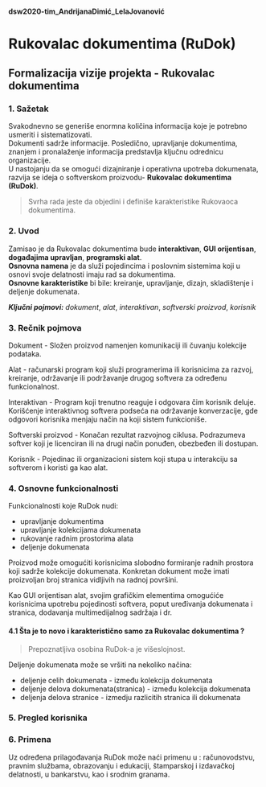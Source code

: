 #### dsw2020-tim_AndrijanaDimić_LelaJovanović

# **Rukovalac dokumentima (RuDok)**

## Formalizacija vizije projekta - Rukovalac dokumentima 
### 1. Sažetak
Svakodnevno se generiše enormna količina informacija koje je potrebno usmeriti i sistematizovati.   
Dokumenti sadrže informacije. 
Posledično, upravljanje dokumentima, znanjem i pronalaženje informacija predstavlja ključnu odrednicu organizacije.   
U nastojanju da se omogući dizajniranje i operativna upotreba dokumenata, razvija se ideja o softverskom proizvodu- **Rukovalac dokumentima (RuDok)**. 
> Svrha rada jeste da objedini i definiše karakteristike Rukovaoca dokumentima.

### 2. Uvod
Zamisao je da Rukovalac dokumentima bude **interaktivan**, **GUI orijentisan**, **događajima upravljan**, **programski alat**.   
**Osnovna namena** je da služi pojedincima i poslovnim sistemima koji u osnovi svoje delatnosti imaju rad sa dokumentima.     
**Osnovne karakteristike** bi bile: kreiranje, upravljanje, dizajn, skladištenje i deljenje dokumenata.

***Ključni pojmovi:***  _dokument_, _alat_, _interaktivan_, _softverski proizvod_, _korisnik_

### 3. Rečnik pojmova

Dokument - Složen proizvod namenjen komunikaciji ili čuvanju kolekcije podataka.

Alat - računarski program koji služi programerima ili korisnicima za razvoj, kreiranje, održavanje ili podržavanje drugog softvera za određenu funkcionalnost.

Interaktivan - Program koji trenutno reaguje i odgovara čim korisnik deluje. Korišćenje interaktivnog softvera podseća na održavanje konverzacije, gde odgovori korisnika menjaju način na koji sistem funkcioniše.

Softverski proizvod - Konačan rezultat razvojnog ciklusa. Podrazumeva softver koji je licenciran ili na drugi način ponuđen, obezbeđen ili dostupan.

Korisnik - Pojedinac ili organizacioni sistem koji stupa u interakciju sa softverom i koristi ga kao alat.

### 4. Osnovne funkcionalnosti

Funkcionalnosti koje RuDok nudi:
* upravljanje dokumentima
* upravljanje kolekcijama dokumenata
* rukovanje radnim prostorima alata
* deljenje dokumenata

Proizvod može omogućiti korisnicima slobodno formiranje radnih prostora koji sadrže kolekcije dokumenata. Konkretan dokument može imati proizvoljan broj stranica vidljivih na radnoj površini.  

Kao GUI orijentisan alat, svojim grafičkim elementima omogućiće korisnicima upotrebu pojedinosti softvera, poput uređivanja dokumenata i stranica, dodavanja multimedijalnog sadržaja i dr.

#### 4.1 Šta je to novo i karakteristično samo za Rukovalac dokumentima ?
> Prepoznatljiva osobina RuDok-a je višeslojnost.

Deljenje dokumenata može se vršiti na nekoliko načina:
* deljenje celih dokumenata - između kolekcija dokumenata
* deljenje delova dokumenata(stranica) - između kolekcija dokumenata
* deljenja delova stranice - izmedju razlicitih stranica ili dokumenata

### 5. Pregled korisnika

### 6. Primena
Uz određena prilagođavanja RuDok može naći primenu u : računovodstvu, pravnim službama, obrazovanju i edukaciji, štamparskoj i izdavačkoj delatnosti, u bankarstvu, kao i srodnim granama.
